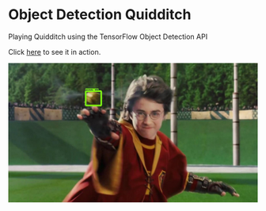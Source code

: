 # Object Detection Quidditch
Playing Quidditch using the TensorFlow Object Detection API

Click [here](https://www.youtube.com/watch?v=j0cjLNnLNYA) to see it in action.

<p align="center">
  <img src="sample.jpeg">
</p>
